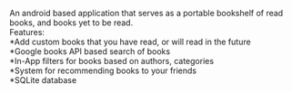 An android based application that serves as a portable bookshelf of read books, and books yet to be read. <br/>
Features:<br/>
*Add custom books that you have read, or will read in the future<br/>
*Google books API based search of books<br/>
*In-App filters for books based on authors, categories<br/>
*System for recommending books to your friends<br/>
*SQLite database<br/>
